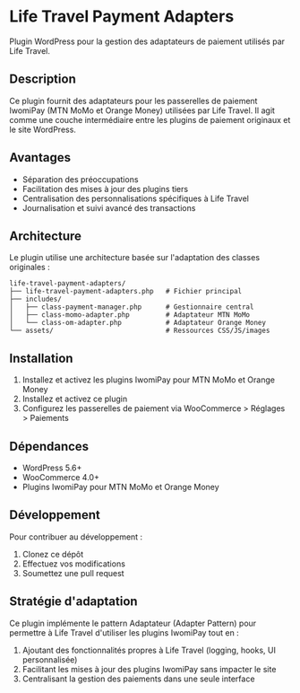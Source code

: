 # Life Travel Payment Adapters

Plugin WordPress pour la gestion des adaptateurs de paiement utilisés par Life Travel.

## Description

Ce plugin fournit des adaptateurs pour les passerelles de paiement IwomiPay (MTN MoMo et Orange Money) utilisées par Life Travel. Il agit comme une couche intermédiaire entre les plugins de paiement originaux et le site WordPress.

## Avantages

* Séparation des préoccupations
* Facilitation des mises à jour des plugins tiers
* Centralisation des personnalisations spécifiques à Life Travel
* Journalisation et suivi avancé des transactions

## Architecture

Le plugin utilise une architecture basée sur l'adaptation des classes originales :

```
life-travel-payment-adapters/
├── life-travel-payment-adapters.php   # Fichier principal
├── includes/
│   ├── class-payment-manager.php      # Gestionnaire central
│   ├── class-momo-adapter.php         # Adaptateur MTN MoMo
│   └── class-om-adapter.php           # Adaptateur Orange Money
└── assets/                            # Ressources CSS/JS/images
```

## Installation

1. Installez et activez les plugins IwomiPay pour MTN MoMo et Orange Money
2. Installez et activez ce plugin
3. Configurez les passerelles de paiement via WooCommerce > Réglages > Paiements

## Dépendances

* WordPress 5.6+
* WooCommerce 4.0+
* Plugins IwomiPay pour MTN MoMo et Orange Money

## Développement

Pour contribuer au développement :

1. Clonez ce dépôt
2. Effectuez vos modifications
3. Soumettez une pull request

## Stratégie d'adaptation

Ce plugin implémente le pattern Adaptateur (Adapter Pattern) pour permettre à Life Travel d'utiliser les plugins IwomiPay tout en :

1. Ajoutant des fonctionnalités propres à Life Travel (logging, hooks, UI personnalisée)
2. Facilitant les mises à jour des plugins IwomiPay sans impacter le site
3. Centralisant la gestion des paiements dans une seule interface
